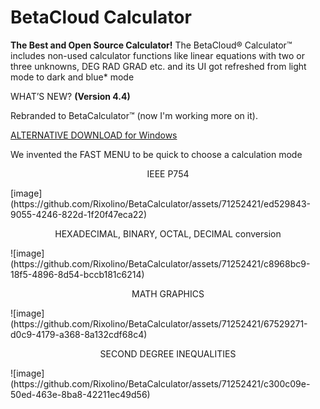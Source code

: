 <h1>BetaCloud Calculator</h1>

**The Best and Open Source Calculator!**
The BetaCloud® Calculator™ includes non-used calculator functions like linear equations with two or three unknowns, DEG RAD GRAD etc. and its UI got refreshed from light mode to dark and blue* mode

WHAT’S NEW? **(Version 4.4)**

Rebranded to BetaCalculator™ (now I'm working more on it).

<a href="https://mega.nz/file/czgi2R4A#47ySwip0w43LT8AV6vxlaocGPIv1i8_xBK3NedAY9Mg">ALTERNATIVE DOWNLOAD for Windows</a>


We invented the FAST MENU to be quick to choose a calculation mode

<p align="center">IEEE P754</p>
[image](https://github.com/Rixolino/BetaCalculator/assets/71252421/ed529843-9055-4246-822d-1f20f47eca22)


<p align="center">HEXADECIMAL, BINARY, OCTAL, DECIMAL conversion</p>
![image](https://github.com/Rixolino/BetaCalculator/assets/71252421/c8968bc9-18f5-4896-8d54-bccb181c6214)

<p align="center">MATH GRAPHICS</p>
![image](https://github.com/Rixolino/BetaCalculator/assets/71252421/67529271-d0c9-4179-a368-8a132cdf68c4)

<p align="center">SECOND DEGREE INEQUALITIES</p>
![image](https://github.com/Rixolino/BetaCalculator/assets/71252421/c300c09e-50ed-463e-8ba8-42211ec49d56)

